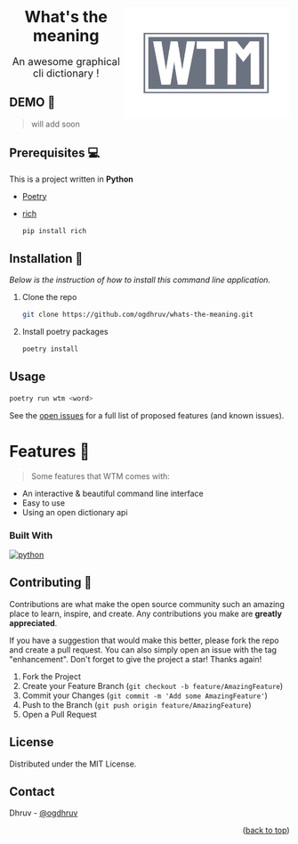 <!-- PROJECT LOGO -->
<br />
<div align="center">
  <a href="https://github.com/ogdhruv/whats-the-meaning">
  <img src="images/logo.png" align="right" alt="Termtyper icon" width="300" height="200">
  </a>

  <h1 align="center">What's the meaning</h1>

  <p align="center" style="font-size:large">
    An awesome graphical cli dictionary !
    <br />
  </p>
</div>



<!--  -->
## DEMO 🎥

> will add soon

## Prerequisites 💻️

This is a project written in **Python**
* [Poetry](https://python-poetry.org/docs/#installation)


* [rich](https://github.com/Textualize/rich)

  ```bash
  pip install rich
  ```

## Installation 🔨

_Below is the instruction of how to install this command line application._

1. Clone the repo

   ```bash
   git clone https://github.com/ogdhruv/whats-the-meaning.git
   ```
2. Install poetry packages

   ```bash
   poetry install
   ```


<!-- USAGE EXAMPLES -->
## Usage
```bash
poetry run wtm <word>
```

See the [open issues](https://github.com/ogdhruv/whats-the-meaning/issues) for a full list of proposed features (and known issues).

# Features 🌟

> Some features that WTM comes with:

- An interactive & beautiful command line interface
- Easy to use
- Using an open dictionary api

### Built With
[![python](https://forthebadge.com/images/badges/made-with-python.svg)](https://python.org)

<!-- CONTRIBUTING -->
## Contributing 🤝

Contributions are what make the open source community such an amazing place to learn, inspire, and create. Any contributions you make are **greatly appreciated**.

If you have a suggestion that would make this better, please fork the repo and create a pull request. You can also simply open an issue with the tag "enhancement".
Don't forget to give the project a star! Thanks again!

1. Fork the Project
2. Create your Feature Branch (`git checkout -b feature/AmazingFeature`)
3. Commit your Changes (`git commit -m 'Add some AmazingFeature'`)
4. Push to the Branch (`git push origin feature/AmazingFeature`)
5. Open a Pull Request




<!-- LICENSE -->
## License

Distributed under the MIT License.




<!-- CONTACT -->
## Contact

Dhruv - [@ogdhruv](https://twitter.com/ogdhruv)


<p align="right">(<a href="#readme-top">back to top</a>)</p>